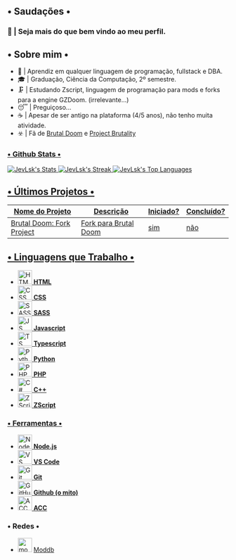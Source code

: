 ## • Saudações •
### 👋 | Seja mais do que bem vindo ao meu perfil.
## • Sobre mim •
<ul>
<li>🔬 | Aprendiz em qualquer linguagem de programação, fullstack e DBA.</li>
<li>🎓 | Graduação, Ciência da Computação, 2º semestre.</li>
<li>🗜️ | Estudando Zscript, linguagem de programação para mods e forks para a engine GZDoom. (irrelevante...) </li>
<li>😴 | Preguiçoso...</li>
<li>☕ | Apesar de ser antigo na plataforma (4/5 anos), não tenho muita atividade. </li>
<li>☣️ | Fã de <a href="https://www.moddb.com/mods/brutal-doom">Brutal Doom</a> e <a href="https://www.moddb.com/mods/project-brutality">Project Brutality</></li>
</ul>

###  • Github Stats •
![JevLsk's Stats](https://github-readme-stats.vercel.app/api?username=JevLsk&theme=onedark&show_icons=true&hide_border=true&count_private=true)
![JevLsk's Streak](https://github-readme-streak-stats.herokuapp.com/?user=JevLsk&theme=onedark&hide_border=true)
![JevLsk's Top Languages](https://github-readme-stats.vercel.app/api/top-langs/?username=JevLsk&theme=onedark&show_icons=true&hide_border=true&layout=compact)

## • Últimos Projetos •

 
| Nome do Projeto        | Descrição                        | Iniciado? | Concluído? |
| ------------ | -------------------------------- | ------------ | ------------ |
| Brutal Doom: Fork Project   | Fork para Brutal Doom | sim         | não          |

## • Linguagens que Trabalho •

<ul>
<li><img height="32px" width="32px" alt="HTML logo" src="https://bit.ly/3gP4Qgx"> <b>HTML</b></li>
<li><img height="32px" width="32px" alt="CSS logo" src="https://bit.ly/37iML7j"> <b>CSS</b></li>
<li><img height="32px" width="32px" alt="SASS logo" src="https://cutt.ly/AQuzRbx"> <b>SASS</b></li>
<li><img height="32px" width="32px" alt="JS logo" src="https://bit.ly/3r1kzxY"> <b>Javascript</b>
<li><img height="32px" width="32px" alt="TS logo" src= "https://cutt.ly/aQuhLvx"> <b>Typescript</b>
<li><img height="32px" width="32px" alt="Python logo" src="https://bit.ly/3nk4bGw"> <b>Python</b>
<li><img height="32px" width="32px" alt="PHP logo" src="https://cutt.ly/YQukyil"> <b>PHP</b>
<li><img height="32px" width="32px" alt="C# logo" src="https://upload.wikimedia.org/wikipedia/commons/3/32/C%2B%2B_logo.png"> <b>C++</b>
<li><img height="32px" width="32px" alt="ZScript logo" src="https://upload.wikimedia.org/wikipedia/commons/1/1e/Circle_ZDoom_Logo.png"> <b>ZScript</b>
</ul>

### • Ferramentas •

<ul>
<li><img height="32px" width="32px" alt="Node.js logo" src="https://bit.ly/3rw9m8C"> <b>Node.js</b>
<li><img height="32px" width="32px" alt="VS Сode logo" src="https://uxwing.com/wp-content/themes/uxwing/download/brands-and-social-media/visual-studio-code-icon.png"> <b>VS Code</b>
<li><img height="32px" width="32px" alt="Git logo" src="https://bit.ly/34ayuYn"> <b>Git</b>
<li><img height="32px" width="32px" alt="GitHub logo" src="https://cdn.freebiesupply.com/logos/large/2x/github-octocat-logo-png-transparent.png"> <b>Github (o mito)</b>
<li><img height="32px" width="32px" alt="ACC logo" src=""> <b><a href="https://github.com/ZDoom/acc/releases">ACC</a></b>
</ul>

### • Redes •
* <img height="32px" alt="moddb logo" src="https://media.moddb.com/images/members/4/3399/3398047/1.png"> [Moddb](https://www.moddb.com/members/jevlsk)
